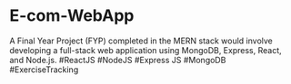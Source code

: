 # E-com-WebApp
A Final Year Project (FYP) completed in the MERN stack would involve developing a full-stack web application using MongoDB, Express, React, and Node.js. 
#ReactJS #NodeJS #Express JS #MongoDB #ExerciseTracking
